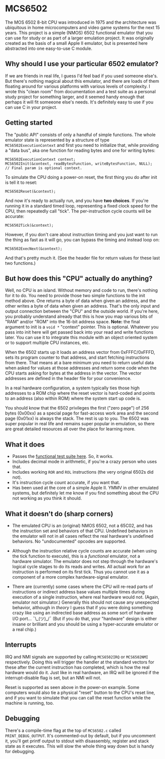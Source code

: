 # MCS6502 

The MOS 6502 8-bit CPU was introduced in 1975 and the architecture was ubiquitous in home microcomputers and video game systems for the next 15 years. This project is a simple (NMOS) 6502 functional emulator that you can use for study or as part of a larger emulation project. It was originally created as the basis of a small Apple II emulator, but is presented here abstracted into one easy-to-use C module. 

## Why should I use your particular 6502 emulator? 

If we are friends in real life, I guess I'd feel bad if you used someone else's. But there's nothing magical about this emulator, and there are loads of them floating around for various platforms with various levels of complexity. I wrote this "clean room" from documentation and a test suite as a personal study project for something larger, and it seemed handy enough that perhaps it will fit someeone else's needs. It's definitely easy to use if you can use C in your project. 

## Getting started 

The "public API" consists of only a handful of simple functions. The whole emulator state is represented by a structure of type `MCS6502ExecutionContext` and first you need to initialize that, while providing a "data bus", aka one function for reading bytes and one for writing bytes:

    MCS6502ExecutionContext context;
    MCS6502Init(&context, readBytesFunction, writeBytesFunction, NULL);  // Final param is optional context.
    
To simulate the CPU doing a power-on reset, the first thing you do after init is tell it to reset:

    MCS6502Reset(&context);
    
And now it's ready to actually run, and you have **two choices**. If you're running it in a standard timed loop, representing a fixed clock speed for the CPU, then repeatedly call "tick". The per-instruction cycle counts will be accurate:

    MCS6502Tick(&context);

However, if you don't care about instruction timing and you just want to run the thing as fast as it will go, you can bypass the timing and instead loop on:

    MCS6502ExecNext(&context);

And that's pretty much it. (See the header file for return values for these last two functions.)

## But how does this "CPU" actually do anything?

Well, no CPU is an island. Without memory and code to run, there's nothing for it to do. You need to provide those two simple functions to the init method above. One returns a byte of data when given an address, and the other writes a byte of data when given an address. That's the only input and output connection between the "CPU" and the outside world. If you're here, you probably understand already that this is how you map various bits of "RAM" and/or "ROM" into the 16-bit address space. **Note:** the final argument to init is a `void *` "context" pointer. This is optional. Whatever you pass into init here will get passed back into your read and write functions later. You can use it to integrate this module with an object oriented system or to support multiple CPU instances, etc.

When the 6502 starts up it loads an address vector from 0xFFFC/0xFFFD, sets its program counter to that address, and start fetching instructions from there. That means at a bare minimum you need to return useful data when asked for values at those addresses and return some code when the CPU starts asking for bytes at the address in the vector. The vector addresses are defined in the header file for your convenience. 

In a real hardware configuration, a system typically ties those high addresses to a ROM chip where the reset vector is hard-coded and points to an address (also within ROM) where the system start up code is.

You should know that the 6502 privileges the first ("zero page") of 256 bytes (0x00xx) as a special page for fast-access work area and the second page (0x01xx) is always the stack. The rest is up to you. The 6502 was super popular in real life and remains super popular in emulation, so there are great detailed resources all over the place for learning more.

## What it does

- Passes the [functional test suite here](https://github.com/Klaus2m5/6502_65C02_functional_tests). So, it works.
- Includes decimal mode in arithmetic, if you're a crazy person who uses that.
- Includes working `ROR` and `ROL` instructions (the very original 6502s did not).
- It's instruction cycle count accurate, if you want that.
- Has been used at the core of a simple Apple II. YMMV in other emulated systems, but definitely let me know if you find something about the CPU not working as you think it should.

## What it doesn't do (sharp corners)

- The emulated CPU is an (original) NMOS 6502, not a 65C02, and has the instruction set and behaviors of that CPU. Undefined behaviors in the emulator will not in all cases reflect the real hardware's undefined behaviors. No "undocumented" opcodes are supported. 

- Although the instruction relative cycle counts are accurate (when using the tick function to execute), this is a *functional* emulator, not a hardware simulator. The emulator does not step through the hardware's logical cycle stages to do its reads and writes. All actual work for an instruction is performed on its first tick. Thus you cannot use it as a component of a more complex hardware-signal emulator.

- There are (currently) some cases where the CPU will re-read parts of instructions or indirect address base values multiple times during execution of a single instruction, where real hardware would not. (Again, emulator not simulator.) Generally this should not cause any unexpected behavior, although in *theory* I guess that if you were doing something crazy like using an indirected base address as some sort of hardware I/O port... ¯\\\_(ツ)\_/¯ (But if you do that, your "hardware" design is either insane or brilliant and you should be using a hyper-accurate emulator or a real chip.)

## Interrupts

IRQ and NMI signals are supported by calling `MCS6502IRQ` or `MCS6502NMI` respectively. Doing this will trigger the handler at the standard vectors for these after the current instruction has completed, which is how the real hardware would do it. Just like in real hardware, an IRQ will be ignored if the interrupt-disable flag is set, but an NMI will not. 

Reset is supported as seen above in the power-on example. Some computers would also tie a physical "reset" button to the CPU's reset line, and if you want to simulate that you can call the reset function while the machine is running, too. 

## Debugging

There's a compile-time flag at the top of `MCS6502.c` called `PRINT_DEBUG_OUTPUT`. It's commented-out by default, but if you uncomment it, you'll get printf output to stdout with disassembly, register and stack state as it executes. This will slow the whole thing way down but is handy for debugging.
